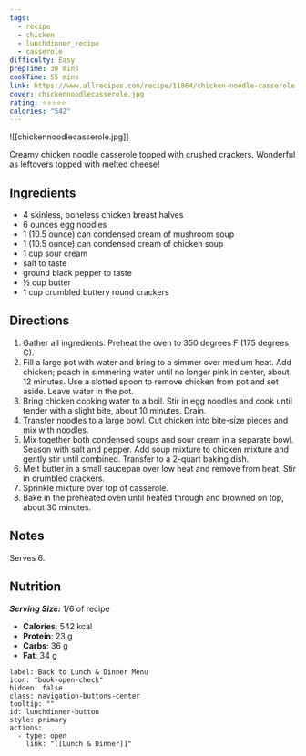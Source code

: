 ```yaml
---
tags:
  - recipe
  - chicken
  - lunchdinner_recipe
  - casserole
difficulty: Easy
prepTime: 30 mins
cookTime: 55 mins
link: https://www.allrecipes.com/recipe/11864/chicken-noodle-casserole-i/
cover: chickennoodlecasserole.jpg
rating: ⭐️⭐️⭐️⭐️⭐️
calories: "542"
---
```


![[chickennoodlecasserole.jpg]]

Creamy chicken noodle casserole topped with crushed crackers. Wonderful as leftovers topped with melted cheese!

## Ingredients
- 4 skinless, boneless chicken breast halves
- 6 ounces egg noodles
- 1 (10.5 ounce) can condensed cream of mushroom soup
- 1 (10.5 ounce) can condensed cream of chicken soup
- 1 cup sour cream
- salt to taste
- ground black pepper to taste
- ½ cup butter
- 1 cup crumbled buttery round crackers


## Directions
1. Gather all ingredients. Preheat the oven to 350 degrees F (175 degrees C).
2. Fill a large pot with water and bring to a simmer over medium heat. Add chicken; poach in simmering water until no longer pink in center, about 12 minutes. Use a slotted spoon to remove chicken from pot and set aside. Leave water in the pot.
3. Bring chicken cooking water to a boil. Stir in egg noodles and cook until tender with a slight bite, about 10 minutes. Drain.
4. Transfer noodles to a large bowl. Cut chicken into bite-size pieces and mix with noodles.
5. Mix together both condensed soups and sour cream in a separate bowl. Season with salt and pepper. Add soup mixture to chicken mixture and gently stir until combined. Transfer to a 2-quart baking dish.
6. Melt butter in a small saucepan over low heat and remove from heat. Stir in crumbled crackers.
7. Sprinkle mixture over top of casserole.
8. Bake in the preheated oven until heated through and browned on top, about 30 minutes.

## Notes
Serves 6.

## Nutrition
***Serving Size:*** 1/6 of recipe
- **Calories**: 542 kcal
- **Protein**: 23 g
- **Carbs**: 36 g
- **Fat**: 34 g


```meta-bind-button
label: Back to Lunch & Dinner Menu
icon: "book-open-check"
hidden: false
class: navigation-buttons-center
tooltip: ""
id: lunchdinner-button
style: primary
actions:
  - type: open
    link: "[[Lunch & Dinner]]"

```
 
